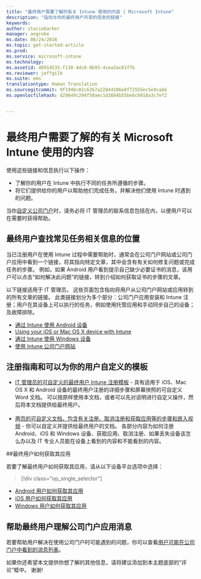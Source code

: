 ```yaml
---
title: "最终用户需要了解的有关 Intune 使用的内容 | Microsoft Intune"
description: "指向与你的最终用户共享的信息的链接"
keywords: 
author: staciebarker
manager: angrobe
ms.date: 08/24/2016
ms.topic: get-started-article
ms.prod: 
ms.service: microsoft-intune
ms.technology: 
ms.assetid: 48914533-f138-4dc0-8b93-4cea3ac61f7b
ms.reviewer: jeffgilb
ms.suite: ems
translationtype: Human Translation
ms.sourcegitcommit: 9f1946c02c6267a22844106e8f72555ec5e9cabb
ms.openlocfilehash: d29649c204f50aec1d1604b55bebc6018a3c7ef2


---
```




# 最终用户需要了解的有关 Microsoft Intune 使用的内容

使用这些链接和信息执行以下操作：

- 了解你的用户在 Intune 中执行不同的任务所遵循的步骤。
- 将它们提供给你的用户以帮助他们完成任务，并解决他们使用 Intune 时遇到的问题。

当你[自定义公司门户](/Intune/get-started/start-with-a-paid-subscription-to-microsoft-intune-step-7)时，请务必将 IT 管理员的联系信息包括在内，以便用户可以在需要时获得帮助。


## 最终用户查找常见任务相关信息的位置

当已注册用户在使用 Intune 过程中需要帮助时，通常会在公司门户网站或公司门户应用中看到一个链接，将其指向特定文章，其中会含有有关如何修复问题或完成任务的步骤。 例如，如果 Android 用户看到提示自己缺少必要证书的消息，该用户可以点击“如何解决此问题”的链接，转到介绍如何获取证书的步骤的文章。 

以下链接适用于 IT 管理员。 这些页面包含指向将用户从公司门户网站或应用转到的所有文章的链接。 此类链接划分为多个部分：公司门户应用安装和 Intune 注册；用户在其设备上可以执行的任务，例如使用托管应用和手动同步自己的设备；及故障排除。

- [通过 Intune 使用 Android 设备](/Intune/EndUser/using-your-android-device-with-intune)
- [Using your iOS or Mac OS X device with Intune](/Intune/EndUser/using-your-ios-or-mac-os-x-device-with-intune)
- [通过 Intune 使用 Windows 设备](/Intune/EndUser/using-your-windows-device-with-intune)
- [使用 Intune 公司门户网站](/Intune/EndUser/using-the-intune-company-portal-website)


## 注册指南和可以为你的用户自定义的模板

- [IT 管理员的可自定义的最终用户 Intune 注册模板](https://gallery.technet.microsoft.com/End-user-Intune-enrollment-55dfd64a) - 具有适用于 iOS、Mac OS X 和 Android 设备的最终用户注册的详细步骤和屏幕快照的可自定义 Word 文档。 可以按原样使用本文档，或者可以先对说明进行自定义操作，然后将本文档提供给最终用户。</br></br>
- [两页的可自定义文档，包含有关注册、取消注册和获取应用等的步骤和嵌入视频](https://gallery.technet.microsoft.com/Intune-End-User-Enrollment-3a0c9b0c#content) - 你可以自定义并提供给最终用户的文档。 各部分内容为如何注册 Android、iOS 和 Windows 设备、获取应用、取消注册、如果丢失设备该怎么办以及 IT 专业人员能在设备上看到的内容和不能看到的内容。

##最终用户如何获取其应用

若要了解最终用户如何获取其应用，请从以下设备平台选项中选择：

> [!div class="op_single_selector"]
- [Android 用户如何获取其应用](how-your-android-users-get-their-apps.md)
- [iOS 用户如何获取其应用](how-your-ios-users-get-their-apps.md)
- [Windows 用户如何获取其应用](how-your-windows-users-get-their-apps.md)

## 帮助最终用户理解公司门户应用消息

若要帮助用户解决在使用公司门户时可能遇到的问题，你可以查看[用户可能在公司门户中看到的消息列表](/Intune/Plan-Design/help-end-users-understand-company-portal-app-messages)。

如果你还希望本文提供你想了解的其他信息，请将建议添加到本主题底部的“评论”框中。 谢谢!



<!--HONumber=Aug16_HO4-->



